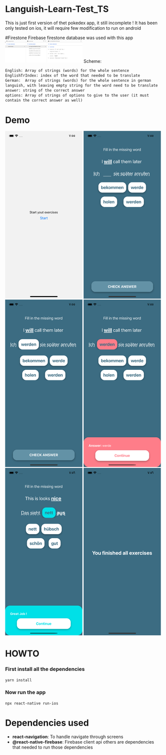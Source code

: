 # Languish-Learn-Test_TS
This is just first version of thet pokedex app, it still incomplete !
It has been only tested on ios, it will require few modification to run on android

#Firestone
Firebase firestone database was used with this app
<img src="/demo/firestone.png" width="250">
Scheme:
```
English: Array of strings (words) for the whole sentence
EnglishTrIndex: index of the word that needed to be translate
German:  Array of strings (words) for the whole sentence in german languish, with leaving empty string for the word need to be translate
answer: string of the correct answer
options: Array of strings of options to give to the user (it must contain the correct answer as well)
```


# Demo

<img src="/demo/1.png" width="250"> 
<img src="/demo/2.png" width="250"> <img src="/demo/3.png" width="250"> 
<img src="/demo/4.png" width="250"> <img src="/demo/5.png" width="250"> 
<img src="/demo/6.png" width="250">


# HOWTO
### First install all the dependencies
```
yarn install
````

### Now run the app

```
npx react-native run-ios
```

# Dependencies used
- **react-navigation**: To handle navigate through screens
- **@react-native-firebase**: Firebase client api
others are dependencies that needed to run those dependencies